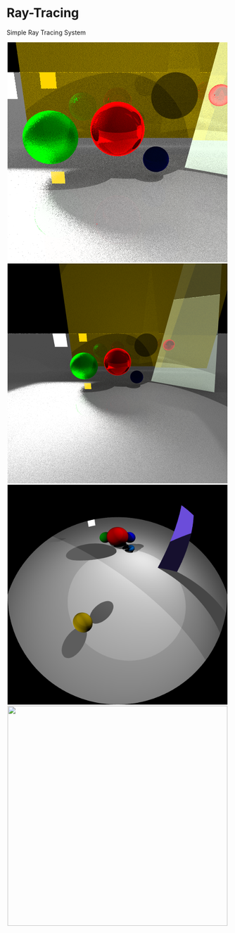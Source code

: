 # Ray-Tracing
Simple Ray Tracing System

<center>
<img src="render.bmp" width="500" height="500">
</center>

<center>
<img src="render2.bmp" width="500" height="500" class="center">
</center>

<center>
<img src="raytrace_fisheye.bmp" width="500" height="500" class="center">
</center>

<center>
<img src="AmbientOccluder.bmp" width="500" height="500" class="center">
</center>
